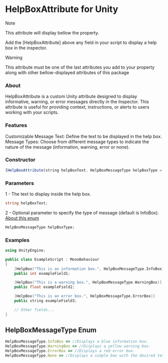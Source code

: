 # HelpBoxAttribute for Unity
> [!NOTE]
> This attribute will display bellow the property.
> 
> Add the [HelpBoxAttribute] above any field in your script to display a help box in the inspector.

> [!WARNING]
> This attribute must be one of the last attributes you add to your property along with other bellow-displayed attributes of this package

### About
HelpBoxAttribute is a custom Unity attribute designed to display informative, warning, or error messages directly in the Inspector. 
This attribute is useful for providing context, instructions, or alerts to users working with your scripts.

### Features
Customizable Message Text: Define the text to be displayed in the help box.
Message Types: Choose from different message types to indicate the nature of the message (information, warning, error or none).

### Constructor
```javascript
[HelpBoxAttribute(string helpBoxText, HelpBoxMessageType helpBoxType = HelpBoxMessageType.InfoBox)]
```
### Parameters
1 - The text to display inside the help box.
```csharp
string helpBoxText;
```
2 - Optional parameter to specify the type of message (default is InfoBox). [About this enum](#helpboxmessagetype-enum)
```javascript
HelpBoxMessageType helpBoxType;
```

### Examples
```cpp
using UnityEngine;

public class ExampleScript : MonoBehaviour
{
    [HelpBox("This is an information box.", HelpBoxMessageType.InfoBox)]
    public int exampleField1;

    [HelpBox("This is a warning box.", HelpBoxMessageType.WarningBox)]
    public float exampleField2;

    [HelpBox("This is an error box.", HelpBoxMessageType.ErrorBox)]
    public string exampleField3;

    // Other fields...
}
```
## HelpBoxMessageType Enum
```javascript
HelpBoxMessageType.InfoBox => //Displays a blue information box.
HelpBoxMessageType.WarningBox => //Displays a yellow warning box.
HelpBoxMessageType.ErrorBox => //Displays a red error box.
HelpBoxMessageType.None => //Displays a simple box with the desired text
```
